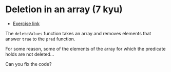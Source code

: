 # Deletion in an array (7 kyu)

- [Exercise link](https://www.codewars.com/kata/5505552bd181b990d9000caf)

The `deleteValues` function takes an array and removes elements that answer `true` to the `pred` function.

For some reason, some of the elements of the array for which the predicate holds are not deleted...

Can you fix the code?
